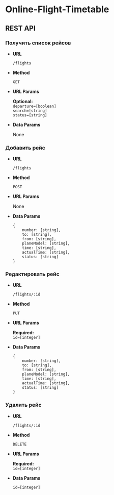 # Online-Flight-Timetable

## REST API

### Получить список рейсов

* **URL**  

    `/flights`

* **Method**  

    `GET`

* **URL Params**   

    **Optional:**     
        `departure=[boolean]`    
        `search=[string]`    
        `status=[string]`   

* **Data Params**  
 
    None  

### Добавить рейс

* **URL**  

    `/flights`

* **Method**  

    `POST`

* **URL Params**   

    None    

* **Data Params**  
 
    ```
    {
        number: [string],
        to: [string],
        from: [string],
        planeModel: [string],
        time: [string],
        actualTime: [string],
        status: [string]
    }
    ```

### Редактировать рейс

* **URL**  

    `/flights/:id`

* **Method**  

    `PUT`

* **URL Params**    
   
    **Required:**   
        `id=[integer]`         

* **Data Params**  
 
    ```
    {
        number: [string],
        to: [string],
        from: [string],
        planeModel: [string],
        time: [string],
        actualTime: [string],
        status: [string]
    }
    ```

### Удалить рейс

* **URL**  

    `/flights/:id`

* **Method**  

    `DELETE`

* **URL Params**    
   
    **Required:**     
      `id=[integer]`        

* **Data Params**  
 
    `id=[integer]`

